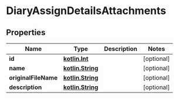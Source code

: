 # DiaryAssignDetailsAttachments

## Properties
Name | Type | Description | Notes
------------ | ------------- | ------------- | -------------
**id** | [**kotlin.Int**](.md) |  |  [optional]
**name** | [**kotlin.String**](.md) |  |  [optional]
**originalFileName** | [**kotlin.String**](.md) |  |  [optional]
**description** | [**kotlin.String**](.md) |  |  [optional]
